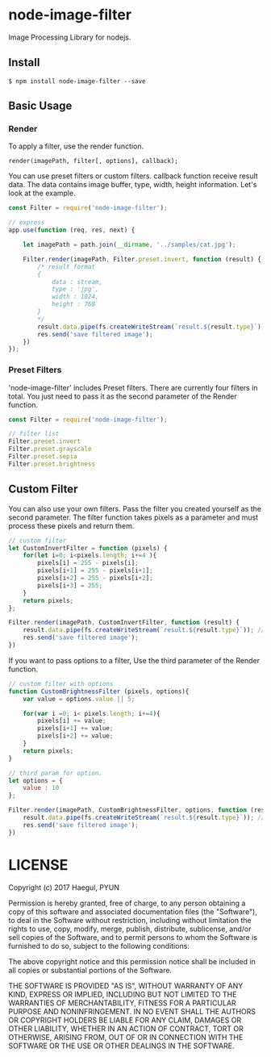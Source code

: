 # node-image-filter
Image Processing Library for nodejs.

## Install
```
$ npm install node-image-filter --save
```

## Basic Usage
### Render
To apply a filter, use the render function.
```
render(imagePath, filter[, options], callback);
```
You can use preset filters or custom filters. callback function receive result data. The data contains image buffer, type, width, height information.
Let's look at the example.

```javascript
const Filter = require('node-image-filter');

// express
app.use(function (req, res, next) {

    let imagePath = path.join(__dirname, '../samples/cat.jpg');

    Filter.render(imagePath, Filter.preset.invert, function (result) {
        /* result format
        {
            data : stream,
            type : 'jpg',
            width : 1024,
            height : 768
        }
        */
        result.data.pipe(fs.createWriteStream(`result.${result.type}`)); // save local
        res.send('save filtered image');
    })
});
```

### Preset Filters
'node-image-filter' includes Preset filters. There are currently four filters in total.
You just need to pass it as the second parameter of the Render function.
```javascript
const Filter = require('node-image-filter');

// filter list
Filter.preset.invert
Filter.preset.grayscale
Filter.preset.sepia
Filter.preset.brightness
```

## Custom Filter
You can also use your own filters. Pass the filter you created yourself as the second parameter.
The filter function takes pixels as a parameter and must process these pixels and return them.

```javascript
// custom filter
let CustomInvertFilter = function (pixels) {
    for(let i=0; i<pixels.length; i+=4 ){
        pixels[i] = 255 - pixels[i];
        pixels[i+1] = 255 - pixels[i+1];
        pixels[i+2] = 255 - pixels[i+2];
        pixels[i+3] = 255;
    }
    return pixels;
};

Filter.render(imagePath, CustomInvertFilter, function (result) {
    result.data.pipe(fs.createWriteStream(`result.${result.type}`)); // save local
    res.send('save filtered image');
})
```

If you want to pass options to a filter, Use the third parameter of the Render function.

```javascript
// custom filter with options
function CustomBrightnessFilter (pixels, options){
    var value = options.value || 5;

    for(var i =0; i< pixels.length; i+=4){
        pixels[i] += value;
        pixels[i+1] += value;
        pixels[i+2] += value;
    }
    return pixels;
}

// third param for option.
let options = {
    value : 10
};

Filter.render(imagePath, CustomBrightnessFilter, options, function (result) {
    result.data.pipe(fs.createWriteStream(`result.${result.type}`)); // save local
    res.send('save filtered image');
})
```

# LICENSE

Copyright (c) 2017 Haegul, PYUN  

Permission is hereby granted, free of charge, to any person
obtaining a copy of this software and associated documentation
files (the "Software"), to deal in the Software without
restriction, including without limitation the rights to use,
copy, modify, merge, publish, distribute, sublicense, and/or sell
copies of the Software, and to permit persons to whom the
Software is furnished to do so, subject to the following
conditions:

The above copyright notice and this permission notice shall be
included in all copies or substantial portions of the Software.

THE SOFTWARE IS PROVIDED "AS IS", WITHOUT WARRANTY OF ANY KIND,
EXPRESS OR IMPLIED, INCLUDING BUT NOT LIMITED TO THE WARRANTIES
OF MERCHANTABILITY, FITNESS FOR A PARTICULAR PURPOSE AND
NONINFRINGEMENT. IN NO EVENT SHALL THE AUTHORS OR COPYRIGHT
HOLDERS BE LIABLE FOR ANY CLAIM, DAMAGES OR OTHER LIABILITY,
WHETHER IN AN ACTION OF CONTRACT, TORT OR OTHERWISE, ARISING
FROM, OUT OF OR IN CONNECTION WITH THE SOFTWARE OR THE USE OR
OTHER DEALINGS IN THE SOFTWARE.

